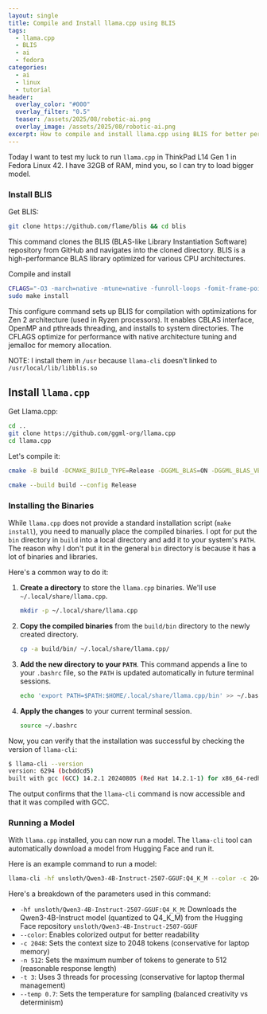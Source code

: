 ```yaml
---
layout: single
title: Compile and Install llama.cpp using BLIS
tags:
  - llama.cpp
  - BLIS
  - ai
  - fedora
categories:
  - ai
  - linux
  - tutorial
header:
  overlay_color: "#000"
  overlay_filter: "0.5"
  teaser: /assets/2025/08/robotic-ai.png
  overlay_image: /assets/2025/08/robotic-ai.png
excerpt: How to compile and install llama.cpp using BLIS for better performance on old Ryzen laptop.
---
```


Today I want to test my luck to run `llama.cpp` in  ThinkPad L14 Gen 1 in Fedora Linux 42. I have 32GB of RAM, mind you, so I can try to load bigger model.

### Install BLIS

Get BLIS:

```bash
git clone https://github.com/flame/blis && cd blis
```

This command clones the BLIS (BLAS-like Library Instantiation Software) repository from GitHub and navigates into the cloned directory. BLIS is a high-performance BLAS library optimized for various CPU architectures.

Compile and install

```bash
CFLAGS="-O3 -march=native -mtune=native -funroll-loops -fomit-frame-pointer" LDFLAGS="-ljemalloc" ./configure --prefix=/usr --libdir=/usr/lib64 --enable-cblas  -t openmp,pthreads zen2
sudo make install
```

This configure command sets up BLIS for compilation with optimizations for Zen 2 architecture (used in Ryzen processors). It enables CBLAS interface, OpenMP and pthreads threading, and installs to system directories. The CFLAGS optimize for performance with native architecture tuning and jemalloc for memory allocation.

NOTE:
I install them in `/usr` because `llama-cli` doesn't linked to `/usr/local/lib/libblis.so`


## Install `llama.cpp`

Get Llama.cpp:

```bash
cd ..
git clone https://github.com/ggml-org/llama.cpp
cd llama.cpp
```

Let's compile it:

```bash
cmake -B build -DCMAKE_BUILD_TYPE=Release -DGGML_BLAS=ON -DGGML_BLAS_VENDOR=FLAME  -DCMAKE_C_FLAGS="-O3 -march=znver2 -mtune=znver2 -fPIC" -DCMAKE_CXX_FLAGS="-O3 -march=znver2 -mtune=znver2 -fPIC" -DCMAKE_EXE_LINKER_FLAGS="-lblis -ljemalloc"

cmake --build build --config Release
```

### Installing the Binaries

While `llama.cpp` does not provide a standard installation script (`make install`), you need to manually place the compiled binaries. I opt for put the `bin` directory in `build` into a local directory and add it to your system's `PATH`. The reason why I don't put it in the general `bin` directory is because it has a lot of binaries and libraries.

Here's a common way to do it:

1. **Create a directory** to store the `llama.cpp` binaries. We'll use `~/.local/share/llama.cpp`.

   ```bash
   mkdir -p ~/.local/share/llama.cpp
   ```

2. **Copy the compiled binaries** from the `build/bin` directory to the newly created directory.

   ```bash
   cp -a build/bin/ ~/.local/share/llama.cpp/
   ```

3. **Add the new directory to your `PATH`**. This command appends a line to your `.bashrc` file, so the `PATH` is updated automatically in future terminal sessions.

   ```bash
   echo 'export PATH=$PATH:$HOME/.local/share/llama.cpp/bin' >> ~/.bashrc
   ```

4. **Apply the changes** to your current terminal session.

   ```bash
   source ~/.bashrc
   ```

Now, you can verify that the installation was successful by checking the version of `llama-cli`:

```bash
$ llama-cli --version
version: 6294 (bcbddcd5)
built with gcc (GCC) 14.2.1 20240805 (Red Hat 14.2.1-1) for x86_64-redhat-linux
```

The output confirms that the `llama-cli` command is now accessible and that it was compiled with GCC.

### Running a Model

With `llama.cpp` installed, you can now run a model. The `llama-cli` tool can automatically download a model from Hugging Face and run it.

Here is an example command to run a model:

```bash
llama-cli -hf unsloth/Qwen3-4B-Instruct-2507-GGUF:Q4_K_M --color -c 2048 -n 512 -t 3 --temp 0.7
```

Here's a breakdown of the parameters used in this command:

- `-hf unsloth/Qwen3-4B-Instruct-2507-GGUF:Q4_K_M`: Downloads the Qwen3-4B-Instruct model (quantized to Q4_K_M) from the Hugging Face repository `unsloth/Qwen3-4B-Instruct-2507-GGUF`
- `--color`: Enables colorized output for better readability
- `-c 2048`: Sets the context size to 2048 tokens (conservative for laptop memory)
- `-n 512`: Sets the maximum number of tokens to generate to 512 (reasonable response length)
- `-t 3`: Uses 3 threads for processing (conservative for laptop thermal management)
- `--temp 0.7`: Sets the temperature for sampling (balanced creativity vs determinism)

